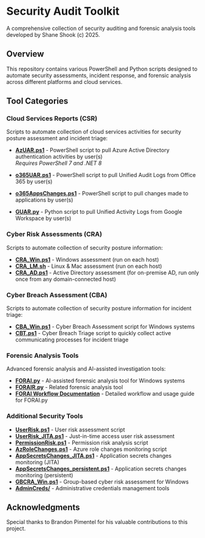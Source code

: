# Security Audit Toolkit

A comprehensive collection of security auditing and forensic analysis tools developed by Shane Shook (c) 2025.

## Overview

This repository contains various PowerShell and Python scripts designed to automate security assessments, incident response, and forensic analysis across different platforms and cloud services.

## Tool Categories

### Cloud Services Reports (CSR)
Scripts to automate collection of cloud services activities for security posture assessment and incident triage:

* **[AzUAR.ps1](AzUAR.ps1)** - PowerShell script to pull Azure Active Directory authentication activities by user(s)  
  *Requires PowerShell 7 and .NET 8*

* **[o365UAR.ps1](o365UAR.ps1)** - PowerShell script to pull Unified Audit Logs from Office 365 by user(s)

* **[o365AppsChanges.ps1](o365AppsChanges.ps1)** - PowerShell script to pull changes made to applications by user(s)

* **[GUAR.py](GUAR.py)** - Python script to pull Unified Activity Logs from Google Workspace by user(s)

### Cyber Risk Assessments (CRA)
Scripts to automate collection of security posture information:

* **[CRA_Win.ps1](CRA_Win.ps1)** - Windows assessment (run on each host)
* **[CRA_LM.sh](CRA_LM.sh)** - Linux & Mac assessment (run on each host)  
* **[CRA_AD.ps1](CRA_AD.ps1)** - Active Directory assessment (for on-premise AD, run only once from any domain-connected host)

### Cyber Breach Assessment (CBA)
Scripts to automate collection of security posture information for incident triage:

* **[CBA_Win.ps1](CBA_Win.ps1)** - Cyber Breach Assessment script for Windows systems
* **[CBT.ps1](CBT.ps1)** - Cyber Breach Triage script to quickly collect active communicating processes for incident triage

### Forensic Analysis Tools
Advanced forensic analysis and AI-assisted investigation tools:

* **[FORAI.py](FORAI.py)** - AI-assisted forensic analysis tool for Windows systems
* **[FORAIR.py](FORAIR.py)** - Related forensic analysis tool
* **[FORAI Workflow Documentation](FORAI_Workflow.md)** - Detailed workflow and usage guide for FORAI.py

### Additional Security Tools

* **[UserRisk.ps1](UserRisk.ps1)** - User risk assessment script
* **[UserRisk_JITA.ps1](UserRisk_JITA.ps1)** - Just-in-time access user risk assessment
* **[PermissionRisk.ps1](PermissionRisk.ps1)** - Permission risk analysis script
* **[AzRoleChanges.ps1](AzRoleChanges.ps1)** - Azure role changes monitoring script
* **[AppSecretsChanges_JITA.ps1](AppSecretsChanges_JITA.ps1)** - Application secrets changes monitoring (JITA)
* **[AppSecretsChanges_persistent.ps1](AppSecretsChanges_persistent.ps1)** - Application secrets changes monitoring (persistent)
* **[GBCRA_Win.ps1](GBCRA_Win.ps1)** - Group-based cyber risk assessment for Windows
* **[AdminCreds/](AdminCreds/)** - Administrative credentials management tools

## Acknowledgments

Special thanks to Brandon Pimentel for his valuable contributions to this project.
